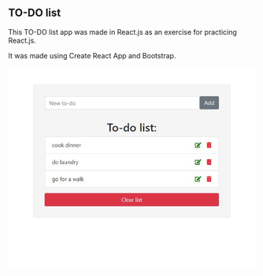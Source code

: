 ## TO-DO list

This TO-DO list app was made in React.js as an exercise for practicing React.js.

It was made using Create React App and Bootstrap.

![todo screen](https://github.com/annayeva/TO-DO-list-React.js-/blob/master/app-screenshot.JPG?raw=true)

